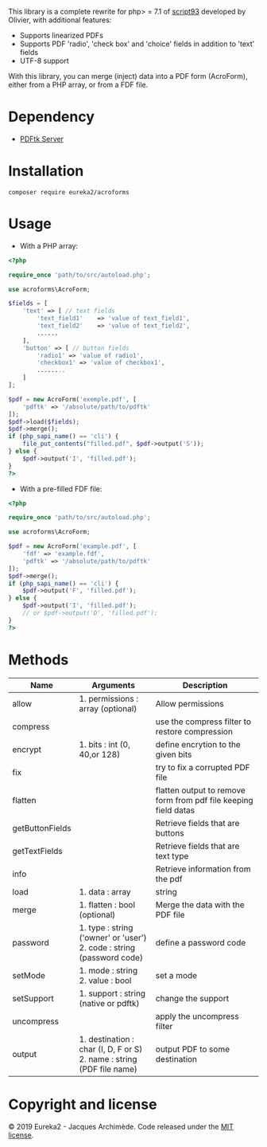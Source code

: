 This library is a complete rewrite for php> = 7.1 of [script93](http://www.fpdf.org/en/script/script93.php) developed by Olivier, with additional features:
* Supports linearized PDFs
* Supports PDF 'radio', 'check box' and 'choice' fields in addition to 'text' fields
* UTF-8 support

With this library, you can merge (inject) data into a PDF form (AcroForm), either from a PHP array, or from a FDF file.

# Dependency

* [PDFtk Server](https://www.pdflabs.com/tools/pdftk-server/)

# Installation

`composer require eureka2/acroforms`

# Usage

* With a PHP array:

```php
<?php

require_once 'path/to/src/autoload.php';

use acroforms\AcroForm;

$fields = [
    'text' => [ // text fields 
        'text_field1'    => 'value of text_field1',
        'text_field2'    => 'value of text_field2',
        ......
    ],
    'button' => [ // button fields
        'radio1' => 'value of radio1',
        'checkbox1' => 'value of checkbox1',
        ........
    ]
];

$pdf = new AcroForm('exemple.pdf', [
    'pdftk' => '/absolute/path/to/pdftk'
]);
$pdf->load($fields);
$pdf->merge();
if (php_sapi_name() == 'cli') {
	file_put_contents("filled.pdf", $pdf->output('S'));
} else {
	$pdf->output('I', 'filled.pdf');
}
?>
```

* With a pre-filled FDF file:

```php
<?php

require_once 'path/to/src/autoload.php';

use acroforms\AcroForm;

$pdf = new AcroForm('example.pdf', [
    'fdf' => 'example.fdf',
    'pdftk' => '/absolute/path/to/pdftk'
]);
$pdf->merge();
if (php_sapi_name() == 'cli') {
    $pdf->output('F', 'filled.pdf');
} else {
    $pdf->output('I', 'filled.pdf');
    // or $pdf->output('D', 'filled.pdf');
}
?>
```
# Methods

|Name           |Arguments                            |Description                       |
|---------------|-------------------------------------|----------------------------------|
|allow          |1. permissions : array (optional)    |Allow permissions                 |
|compress       |                                     |use the compress filter to restore compression|
|encrypt        |1. bits : int (0, 40,or 128)         |define encrytion to the given bits|
|fix            |                                     |try to fix a corrupted PDF file   |
|flatten        |                                     |flatten output to remove form from pdf file keeping field datas |
|getButtonFields|                                     |Retrieve fields that are buttons  |
|getTextFields  |                                     |Retrieve fields that are text type|
|info           |                                     |Retrieve information from the pdf |
|load           |1. data : array|string               |load a form data to be merged     |
|merge          |1. flatten : bool (optional)         |Merge the data with the PDF file  |
|password       |1. type : string ('owner' or 'user')<br>2. code : string (password code)|define a password code|
|setMode        |1. mode : string<br>2. value : bool  |set a mode                        |
|setSupport     |1. support : string (native or pdftk)|change the support                |
|uncompress     |                                     |apply the uncompress filter       |
|output         |1. destination : char (I, D, F or S)<br>2. name : string (PDF file name)|output PDF to some destination    |

# Copyright and license

&copy; 2019 Eureka2 - Jacques Archimède. Code released under the [MIT license](https://github.com/eureka2/acroforms/blob/master/LICENSE).